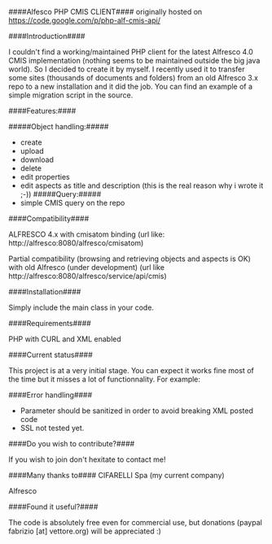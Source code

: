 
####Alfesco PHP CMIS CLIENT####
originally hosted on https://code.google.com/p/php-alf-cmis-api/

####Introduction####

I couldn't find a working/maintained PHP client for the latest Alfresco 4.0 CMIS implementation (nothing seems to be maintained outside the big java world).
So I decided to create it by myself.
I recently used it to transfer some sites (thousands of documents and folders) from an old Alfresco 3.x repo to a new installation and it did the job.
You can find an example of a simple migration script in the source.

####Features:####

#####Object handling:#####
* create
* upload
* download
* delete
* edit properties
* edit aspects as title and description (this is the real reason why i wrote it ;-))
#####Query:#####
* simple CMIS query on the repo

####Compatibility####

ALFRESCO 4.x with cmisatom binding
(url like: http://alfresco:8080/alfresco/cmisatom) 

Partial compatibility (browsing and retrieving objects and aspects is OK) with old Alfresco (under development) 
(url like http://alfresco:8080/alfresco/service/api/cmis)

####Installation####

Simply include the main class in your code.

####Requirements####

PHP with CURL and XML enabled

####Current status####

This project is at a very initial stage. You can expect it works fine most of the time but it misses a lot of functionnality.
For example:

####Error handling####

* Parameter should be sanitized in order to avoid breaking XML posted code
* SSL not tested yet.

####Do you wish to contribute?####

If you wish to join don't hexitate to contact me!

####Many thanks to####
CIFARELLI Spa (my current company)

Alfresco

####Found it useful?####

The code is absolutely free even for commercial use, but donations (paypal fabrizio [at] vettore.org) will be appreciated :) 
